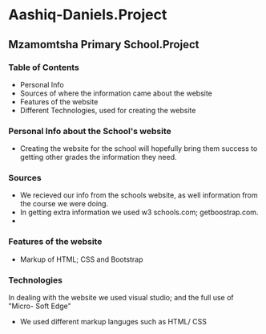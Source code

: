 # Aashiq-Daniels.Project

## Mzamomtsha Primary School.Project 
 
### Table of Contents
 - Personal Info
 - Sources of where the information came about the website
 - Features of the website
 - Different Technologies, used for creating the website
 
 ### Personal Info about the School's website
- Creating the website for the school will hopefully bring them success to getting other grades the information they need.

### Sources 
 - We recieved our info from the schools website, as well information from the course we were doing.
 - In getting extra information we used w3 schools.com; getboostrap.com. 
 - 

### Features of the website
- Markup of HTML; CSS and Bootstrap

### Technologies
 In dealing with the website we used visual studio; and the full use of "Micro- Soft Edge"
 - We used different markup languges such as HTML/ CSS



                                    


